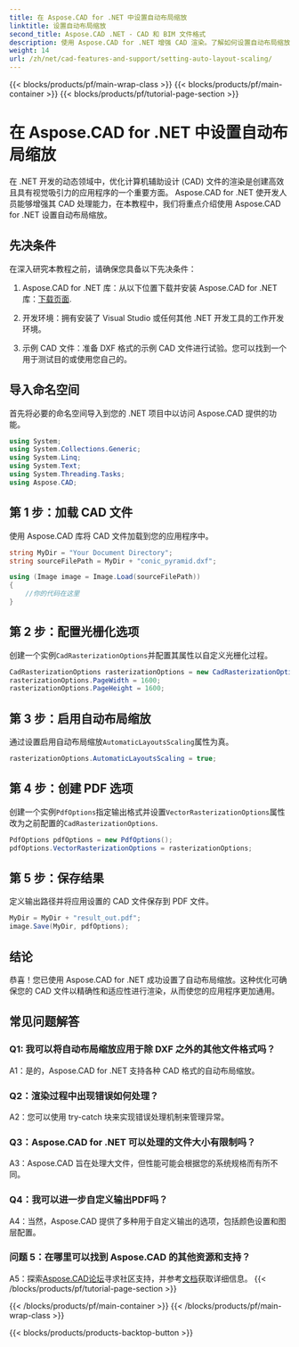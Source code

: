 ```yaml
---
title: 在 Aspose.CAD for .NET 中设置自动布局缩放
linktitle: 设置自动布局缩放
second_title: Aspose.CAD .NET - CAD 和 BIM 文件格式
description: 使用 Aspose.CAD for .NET 增强 CAD 渲染。了解如何设置自动布局缩放以实现精确且适应性强的文件渲染。
weight: 14
url: /zh/net/cad-features-and-support/setting-auto-layout-scaling/
---
```


{{< blocks/products/pf/main-wrap-class >}}
{{< blocks/products/pf/main-container >}}
{{< blocks/products/pf/tutorial-page-section >}}

# 在 Aspose.CAD for .NET 中设置自动布局缩放

在 .NET 开发的动态领域中，优化计算机辅助设计 (CAD) 文件的渲染是创建高效且具有视觉吸引力的应用程序的一个重要方面。 Aspose.CAD for .NET 使开发人员能够增强其 CAD 处理能力，在本教程中，我们将重点介绍使用 Aspose.CAD for .NET 设置自动布局缩放。

## 先决条件

在深入研究本教程之前，请确保您具备以下先决条件：

1.  Aspose.CAD for .NET 库：从以下位置下载并安装 Aspose.CAD for .NET 库：[下载页面](https://releases.aspose.com/cad/net/).

2. 开发环境：拥有安装了 Visual Studio 或任何其他 .NET 开发工具的工作开发环境。

3. 示例 CAD 文件：准备 DXF 格式的示例 CAD 文件进行试验。您可以找到一个用于测试目的或使用您自己的。

## 导入命名空间

首先将必要的命名空间导入到您的 .NET 项目中以访问 Aspose.CAD 提供的功能。

```csharp
using System;
using System.Collections.Generic;
using System.Linq;
using System.Text;
using System.Threading.Tasks;
using Aspose.CAD;
```

## 第 1 步：加载 CAD 文件

使用 Aspose.CAD 库将 CAD 文件加载到您的应用程序中。

```csharp
string MyDir = "Your Document Directory";
string sourceFilePath = MyDir + "conic_pyramid.dxf";

using (Image image = Image.Load(sourceFilePath))
{
    //你的代码在这里
}
```

## 第 2 步：配置光栅化选项

创建一个实例`CadRasterizationOptions`并配置其属性以自定义光栅化过程。

```csharp
CadRasterizationOptions rasterizationOptions = new CadRasterizationOptions();
rasterizationOptions.PageWidth = 1600;
rasterizationOptions.PageHeight = 1600;
```

## 第 3 步：启用自动布局缩放

通过设置启用自动布局缩放`AutomaticLayoutsScaling`属性为真。

```csharp
rasterizationOptions.AutomaticLayoutsScaling = true;
```

## 第 4 步：创建 PDF 选项

创建一个实例`PdfOptions`指定输出格式并设置`VectorRasterizationOptions`属性改为之前配置的`CadRasterizationOptions`.

```csharp
PdfOptions pdfOptions = new PdfOptions();
pdfOptions.VectorRasterizationOptions = rasterizationOptions;
```

## 第 5 步：保存结果

定义输出路径并将应用设置的 CAD 文件保存到 PDF 文件。

```csharp
MyDir = MyDir + "result_out.pdf";
image.Save(MyDir, pdfOptions);
```

## 结论

恭喜！您已使用 Aspose.CAD for .NET 成功设置了自动布局缩放。这种优化可确保您的 CAD 文件以精确性和适应性进行渲染，从而使您的应用程序更加通用。

## 常见问题解答

### Q1: 我可以将自动布局缩放应用于除 DXF 之外的其他文件格式吗？

A1：是的，Aspose.CAD for .NET 支持各种 CAD 格式的自动布局缩放。

### Q2：渲染过程中出现错误如何处理？

A2：您可以使用 try-catch 块来实现错误处理机制来管理异常。

### Q3：Aspose.CAD for .NET 可以处理的文件大小有限制吗？

A3：Aspose.CAD 旨在处理大文件，但性能可能会根据您的系统规格而有所不同。

### Q4：我可以进一步自定义输出PDF吗？

A4：当然，Aspose.CAD 提供了多种用于自定义输出的选项，包括颜色设置和图层配置。

### 问题 5：在哪里可以找到 Aspose.CAD 的其他资源和支持？

 A5：探索[Aspose.CAD论坛](https://forum.aspose.com/c/cad/19)寻求社区支持，并参考[文档](https://reference.aspose.com/cad/net/)获取详细信息。
{{< /blocks/products/pf/tutorial-page-section >}}

{{< /blocks/products/pf/main-container >}}
{{< /blocks/products/pf/main-wrap-class >}}

{{< blocks/products/products-backtop-button >}}
